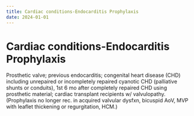 ```yaml
---
title: Cardiac conditions-Endocarditis Prophylaxis
date: 2024-01-01
---
```

# Cardiac conditions-Endocarditis Prophylaxis

Prosthetic valve; previous endocarditis; congenital heart disease (CHD) including unrepaired or incompletely repaired cyanotic CHD (palliative shunts or conduits), 1st 6 mo after completely repaired CHD using prosthetic material; cardiac transplant recipients w/ valvulopathy.
(Prophylaxis no longer rec. in acquired valvular dysfxn, bicuspid AoV, MVP with leaflet thickening or regurgitation, HCM.)
